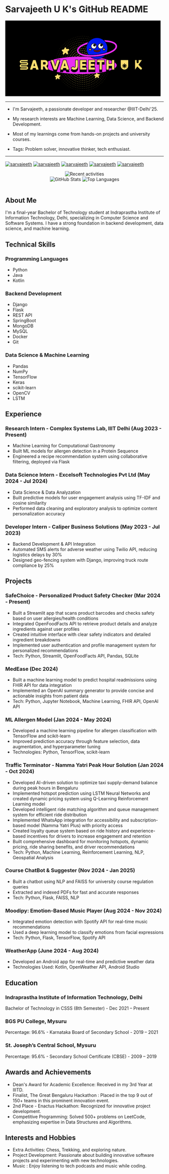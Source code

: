 # Sarvajeeth U K's GitHub README

![Sarvajeeth's GitHub Banner](Logo.png)

----
* I'm Sarvajeeth, a passionate developer and researcher @IIIT-Delhi'25.

* My research interests are Machine Learning, Data Science, and Backend Development.
  
* Most of my learnings come from hands-on projects and university courses.

* Tags: Problem solver, innovative thinker, tech enthusiast.

----

<a href="https://www.linkedin.com/in/sarvajeeth-u-k-9aa85a220" target="blank"><img align="center" src="https://img.shields.io/badge/linkedin-%230077B5.svg?style=for-the-badge&logo=linkedin&logoColor=white" alt="sarvajeeth" height="30"/></a>
<a href="mailto:sarvajeeth21417@iiitd.ac.in" target="blank"><img align="center" src="https://img.shields.io/badge/gmail-D14836.svg?style=for-the-badge&logo=gmail&logoColor=white" alt="sarvajeeth" height="30"/></a>
<a href="https://github.com/Sarvajeet2003" target="blank"><img align="center" src="https://img.shields.io/badge/github-%23181717.svg?style=for-the-badge&logo=github&logoColor=white" alt="sarvajeeth" height="30"/></a>
<a href="https://leetcode.com/sarvajeeth21417/" target="blank"><img align="center" src="https://img.shields.io/badge/leetcode-%23000000.svg?style=for-the-badge&logo=leetcode&logoColor=#ff9900" alt="sarvajeeth" height="30"/></a>
<a href="https://portfolio-sarvajeet2003s-projects.vercel.app/" target="blank"><img align="center" src="https://img.shields.io/badge/portfolio-%23000000.svg?style=for-the-badge&logo=portfolio&logoColor=white" alt="sarvajeeth" height="30"/></a>

<p align="center">
<img src="https://github-readme-activity-graph.vercel.app/graph?username=Sarvajeet2003&theme=tokyo-night&show_icons=true&size_weight=0.5&count_weight=0.5&bg_color=00000000&hide_border=true&text_color=C4DBE0&title_color=34E6F2&icon_color=34E6F2" alt="Recent activities" height="200" width="auto"><br>
<img src="https://github-readme-stats.vercel.app/api?username=Sarvajeet2003&show_icons=true&theme=tokyonight&bg_color=00000000&hide_border=true&text_color=C4DBE0&title_color=34E6F2&icon_color=34E6F2" alt="GitHub Stats" height="150" width="auto">
<img src="https://github-readme-stats.vercel.app/api/top-langs/?username=Sarvajeet2003&theme=tokyonight&layout=compact&size_weight=0.5&count_weight=0.5&bg_color=00000000&hide_border=true&text_color=C4DBE0&title_color=34E6F2&icon_color=34E6F2" alt="Top Languages" height="150" width="auto"><br><br>
</p>

## About Me

I'm a final-year Bachelor of Technology student at Indraprastha Institute of Information Technology, Delhi, specializing in Computer Science and Software Systems. I have a strong foundation in backend development, data science, and machine learning.

## Technical Skills

### Programming Languages
- Python
- Java
- Kotlin

### Backend Development
- Django
- Flask
- REST API
- SpringBoot
- MongoDB
- MySQL
- Docker
- Git

### Data Science & Machine Learning
- Pandas
- NumPy
- TensorFlow
- Keras
- scikit-learn
- OpenCV
- LSTM

## Experience

### Research Intern - Complex Systems Lab, IIIT Delhi (Aug 2023 - Present)
- Machine Learning for Computational Gastronomy
- Built ML models for allergen detection in a Protein Sequence
- Engineered a recipe recommendation system using collaborative filtering, deployed via Flask

### Data Science Intern - Excelsoft Technologies Pvt Ltd (May 2024 - Jul 2024)
- Data Science & Data Analyzation
- Built predictive models for user engagement analysis using TF-IDF and cosine similarity
- Performed data cleaning and exploratory analysis to optimize content personalization accuracy

### Developer Intern - Caliper Business Solutions (May 2023 - Jul 2023)
- Backend Development & API Integration
- Automated SMS alerts for adverse weather using Twilio API, reducing logistics delays by 30%
- Designed geo-fencing system with Django, improving truck route compliance by 25%

## Projects

### SafeChoice - Personalized Product Safety Checker (Mar 2024 - Present)
- Built a Streamlit app that scans product barcodes and checks safety based on user allergies/health conditions
- Integrated OpenFoodFacts API to retrieve product details and analyze ingredients against user profiles
- Created intuitive interface with clear safety indicators and detailed ingredient breakdowns
- Implemented user authentication and profile management system for personalized recommendations
- Tech: Python, Streamlit, OpenFoodFacts API, Pandas, SQLite

### MedEase (Dec 2024)
- Built a machine learning model to predict hospital readmissions using FHIR API for data integration
- Implemented an OpenAI summary generator to provide concise and actionable insights from patient data
- Tech: Python, Jupyter Notebook, Machine Learning, FHIR API, OpenAI API

### ML Allergen Model (Jan 2024 - May 2024)
- Developed a machine learning pipeline for allergen classification with TensorFlow and scikit-learn
- Improved prediction accuracy through feature selection, data augmentation, and hyperparameter tuning
- Technologies: Python, TensorFlow, scikit-learn

### Traffic Terminator - Namma Yatri Peak Hour Solution (Jan 2024 - Oct 2024)
- Developed AI-driven solution to optimize taxi supply-demand balance during peak hours in Bengaluru
- Implemented hotspot prediction using LSTM Neural Networks and created dynamic pricing system using Q-Learning Reinforcement Learning model
- Developed intelligent ride matching algorithm and queue management system for efficient ride distribution
- Implemented WhatsApp integration for accessibility and subscription-based model (Namma Yatri Plus) with priority access
- Created loyalty queue system based on ride history and experience-based incentives for drivers to increase engagement and retention
- Built comprehensive dashboard for monitoring hotspots, dynamic pricing, ride sharing benefits, and driver recommendations
- Tech: Python, Machine Learning, Reinforcement Learning, NLP, Geospatial Analysis

### Course ChatBot & Suggester (Nov 2024 - Jan 2025)
- Built a chatbot using NLP and FAISS for university course regulation queries
- Extracted and indexed PDFs for fast and accurate responses
- Tech: Python, Flask, FAISS, NLP

### Moodipy: Emotion-Based Music Player (Aug 2024 - Nov 2024)
- Integrated emotion detection with Spotify API for real-time music recommendations
- Used a deep learning model to classify emotions from facial expressions
- Tech: Python, Flask, TensorFlow, Spotify API

### WeatherApp (June 2024 - Aug 2024)
- Developed an Android app for real-time and predictive weather data
- Technologies Used: Kotlin, OpenWeather API, Android Studio

## Education

### Indraprastha Institute of Information Technology, Delhi
Bachelor of Technology in CSSS (8th Semester) - Dec 2021 – Present

### BGS PU College, Mysuru
Percentage: 96.6% - Karnataka Board of Secondary School - 2019 – 2021

### St. Joseph’s Central School, Mysuru
Percentage: 95.6% - Secondary School Certificate (CBSE) - 2009 – 2019

## Awards and Achievements

- Dean's Award for Academic Excellence: Received in my 3rd Year at IIITD.
- Finalist, The Great Bengaluru Hackathon : Placed in the top 9 out of 150+ teams in this prominent innovation event.
- 2nd Place - Enactus Hackathon: Recognized for innovative project development.
- Competitive Programming: Solved 500+ problems on LeetCode, emphasizing expertise in Data Structures and Algorithms.

## Interests and Hobbies

- Extra Activities: Chess, Trekking, and exploring nature.
- Project Development: Passionate about building innovative software projects and experimenting with new technologies.
- Music : Enjoy listening to tech podcasts and music while coding.
